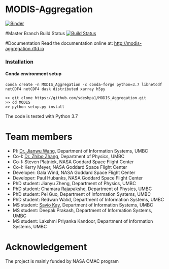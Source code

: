 # MODIS-Aggregation
[![Binder](https://binder.pangeo.io/badge.svg)](https://binder.pangeo.io/v2/gh/big-data-lab-umbc/MODIS-Aggregation/master)

#Master Branch Build Status
[![Build Status](https://travis-ci.org/sdeshpa1/MODIS_Aggregation.svg?branch=master)](https://travis-ci.org/sdeshpa1/MODIS_Aggregation)

#Documentation
Read the documentation online at: http://modis-aggregation.rtfd.io

### Installation
#### Conda environment setup
```
conda create -n MODIS_Aggregation -c conda-forge python=3.7 libnetcdf netCDF4 netCDF4 dask distributed xarray h5py

>> git clone https://github.com/sdeshpa1/MODIS_Aggregation.git
>> cd MODIS
>> python setup.py install
```

The code is tested with Python 3.7

# Team members
- PI: [Dr. Jianwu Wang](https://userpages.umbc.edu/~jianwu/), Department of Information Systems, UMBC
- Co-I: [Dr. Zhibo Zhang](https://physics.umbc.edu/people/faculty/zhang/), Department of Physics, UMBC
- Co-I: Steven Platnick, NASA Goddard Space Flight Center
- Co-I: Kerry Meyer, NASA Goddard Space Flight Center
- Developer: Gala Wind, NASA Goddard Space Flight Center
- Developer: Paul Hubanks, NASA Goddard Space Flight Center
- PhD student: Jianyu Zheng, Department of Physics, UMBC
- PhD student: Chamara Rajapakshe, Department of Physics, UMBC
- PhD student: Pei Guo, Department of Information Systems, UMBC
- PhD student: Redwan Walid, Department of Information Systems, UMBC
- MS student: [Savio Kay](https://saviokay.com), Department of Information Systems, UMBC
- MS student: Deepak Prakash, Department of Information Systems, UMBC
- MS student: Lakshmi Priyanka Kandoor, Department of Information Systems, UMBC

# Acknowledgement
The project is mainly funded by NASA CMAC program
